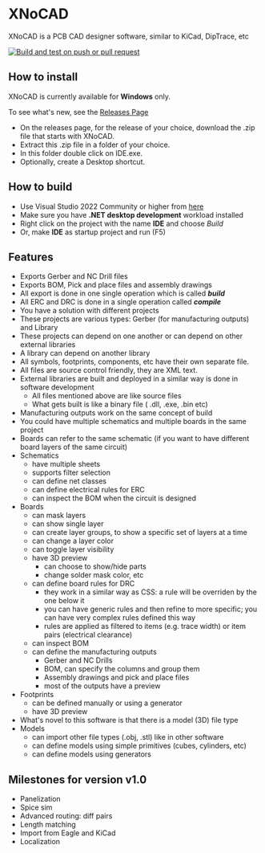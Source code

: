 # XNoCAD
XNoCAD is a PCB CAD designer software, similar to KiCad, DipTrace, etc

[![Build and test on push or pull request](https://github.com/mihai-ene-public/cadide/actions/workflows/build-and-test.yml/badge.svg)](https://github.com/mihai-ene-public/cadide/actions/workflows/build-and-test.yml)

## How to install
XNoCAD is currently available for **Windows** only.

To see what's new, see the [Releases Page](https://github.com/mihai-ene-public/cadide/releases)

- On the releases page, for the release of your choice, download the .zip file that starts with XNoCAD.
- Extract this .zip file in a folder of your choice.
- In this folder double click on IDE.exe.
- Optionally, create a Desktop shortcut.

## How to build
- Use Visual Studio 2022 Community or higher from [here](https://www.visualstudio.com/)
- Make sure you have **.NET desktop development** workload installed
- Right click on the project with the name **IDE** and choose *Build*
- Or, make **IDE** as startup project and run (F5)

## Features
- Exports Gerber and NC Drill files
- Exports BOM, Pick and place files and assembly drawings
- All export is done in one single operation which is called ***build***
- All ERC and DRC is done in a single operation called ***compile***
- You have a solution with different projects
- These projects are various types: Gerber (for manufacturing outputs) and Library
- These projects can depend on one another or can depend on other external libraries
- A library can depend on another library
- All symbols, footprints, components, etc have their own separate file.
- All files are source control friendly, they are XML text.
- External libraries are built and deployed in a similar way is done in software development
    - All files mentioned above are like source files
    - What gets built is like a binary file ( .dll, .exe, .bin etc)
- Manufacturing outputs work on the same concept of build
- You could have multiple schematics and multiple boards in the same project
- Boards can refer to the same schematic (if you want to have different board layers of the same circuit)
- Schematics
    - have multiple sheets
    - supports filter selection
    - can define net classes
    - can define electrical rules for ERC
    - can inspect the BOM when the circuit is designed
- Boards
    - can mask layers
    - can show single layer
    - can create layer groups, to show a specific set of layers at a time
    - can change a layer color
    - can toggle layer visibility
    - have 3D preview
        - can choose to show/hide parts
        - change solder mask color, etc
    - can define board rules for DRC
        - they work in a similar way as CSS: a rule will be overriden by the one below it
        - you can have generic rules and then refine to more specific; you can have very complex rules defined this way
        - rules are applied as filtered to items (e.g. trace width) or item pairs (electrical clearance)
    - can inspect BOM
    - can define the manufacturing outputs
        - Gerber and NC Drills
        - BOM, can specify the columns and group them
        - Assembly drawings and pick and place files
        - most of the outputs have a preview
- Footprints
    - can be defined manually or using a generator
    - have 3D preview
- What's novel to this software is that there is a model (3D) file type
- Models
    - can import other file types (.obj, .stl) like in other software
    - can define models using simple primitives (cubes, cylinders, etc)
    - can define models using generators

## Milestones for version v1.0
- Panelization
- Spice sim
- Advanced routing: diff pairs
- Length matching
- Import from Eagle and KiCad
- Localization
